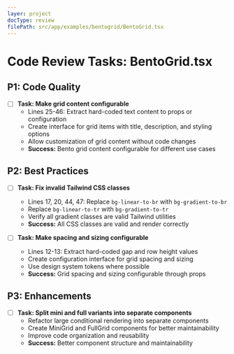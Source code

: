 ```yaml
---
layer: project
docType: review
filePath: src/app/examples/bentogrid/BentoGrid.tsx
---
```


# Code Review Tasks: BentoGrid.tsx

## P1: Code Quality
- [ ] **Task: Make grid content configurable**
  - Lines 25-46: Extract hard-coded text content to props or configuration
  - Create interface for grid items with title, description, and styling options
  - Allow customization of grid content without code changes
  - **Success:** Bento grid content configurable for different use cases

## P2: Best Practices
- [ ] **Task: Fix invalid Tailwind CSS classes**
  - Lines 17, 20, 44, 47: Replace `bg-linear-to-br` with `bg-gradient-to-br`
  - Replace `bg-linear-to-tr` with `bg-gradient-to-tr`
  - Verify all gradient classes are valid Tailwind utilities
  - **Success:** All CSS classes are valid and render correctly

- [ ] **Task: Make spacing and sizing configurable**
  - Lines 12-13: Extract hard-coded gap and row height values
  - Create configuration interface for grid spacing and sizing
  - Use design system tokens where possible
  - **Success:** Grid spacing and sizing configurable through props

## P3: Enhancements
- [ ] **Task: Split mini and full variants into separate components**
  - Refactor large conditional rendering into separate components
  - Create MiniGrid and FullGrid components for better maintainability
  - Improve code organization and reusability
  - **Success:** Better component structure and maintainability 